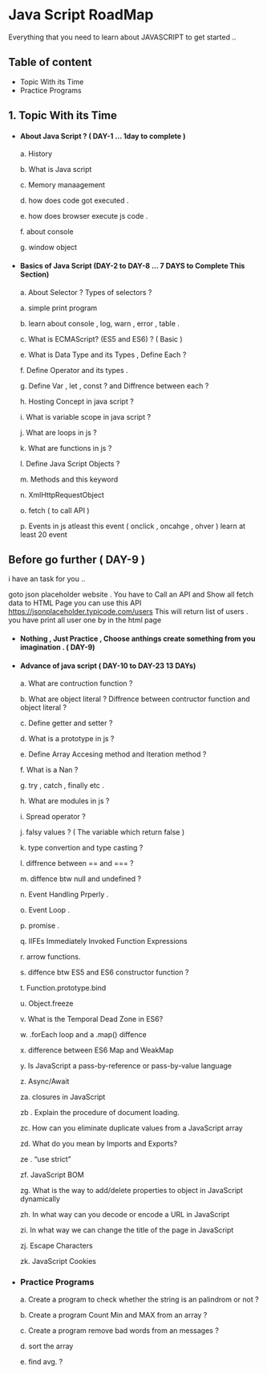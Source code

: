 
# Java Script RoadMap

Everything that you need to learn about JAVASCRIPT to get started ..

## Table of content 
* Topic With its Time 
* Practice Programs  

    
## 1. Topic With its Time 
* #### About Java Script ?  ( DAY-1 ... 1day to complete )

    a. History 

    b. What is Java script 

    c. Memory manaagement

    d. how does code got executed .

    e. how does browser execute js code .

    f. about console 

    g. window object 
    

* #### Basics of Java Script (DAY-2 to DAY-8 ... 7 DAYS to Complete This Section)

    a. About Selector ? Types of selectors ?

    a. simple print program

    b. learn about console , log, warn , error , table .

    c. What is ECMAScript? (ES5 and ES6) ?  ( Basic )

    e. What is Data Type and its Types , Define Each ?

    f. Define Operator and its types .

    g. Define Var , let , const ? and Diffrence between each ?

    h. Hosting Concept in java script ?

    i. What is variable scope in java script ?

    j. What are loops in js ?

    k. What are functions in js ?

    l. Define Java Script Objects ?

    m. Methods and this keyword

    n. XmlHttpRequestObject 

    o. fetch ( to call API )

    p. Events in js atleast this event ( onclick , oncahge , ohver ) learn at least 20 event 


## Before go further ( DAY-9 )

i have an task for you ..

goto json placeholder website . You have to Call an API and Show all fetch data to HTML Page 
you can use this API https://jsonplaceholder.typicode.com/users 
This will return list of users . you have print all user one by in the html page 

* #### Nothing , Just Practice , Choose anthings create something from you imagination . ( DAY-9)

* #### Advance of java script ( DAY-10 to DAY-23 13 DAYs)

    a. What are contruction function ?

    b. What are object literal ? Diffrence between contructor function and object literal ?

    c. Define getter and setter ?

    d. What is a prototype in js ?

    e. Define Array Accesing method and Iteration method ?

    f. What is a Nan ?

    g. try , catch , finally etc .

    h. What are modules in js ?

    i. Spread operator ?

    j. falsy values ? ( The variable which return false )

    k. type convertion and type casting ?

    l. diffrence between == and === ?

    m. diffence btw null and undefined ?

    n. Event Handling Prperly . 

    o. Event Loop .

    p. promise .

    q. IIFEs Immediately Invoked Function Expressions 

    r. arrow functions.

    s. diffence btw ES5 and ES6 constructor function ?

    t. Function.prototype.bind

    u. Object.freeze

    v. What is the Temporal Dead Zone in ES6?

    w. .forEach loop and a .map() diffence 

    x. difference between ES6 Map and WeakMap

    y. Is JavaScript a pass-by-reference or pass-by-value language

    z.  Async/Await

    za. closures in JavaScript

    zb . Explain the procedure of document loading.

    zc. How can you eliminate duplicate values from a JavaScript array

    zd. What do you mean by Imports and Exports?

    ze . “use strict”

    zf. JavaScript BOM

    zg. What is the way to add/delete properties to object in JavaScript dynamically

    zh. In what way can you decode or encode a URL in JavaScript

    zi. In what way we can change the title of the page in JavaScript

    zj. Escape Characters

    zk.  JavaScript Cookies


* ### Practice Programs

    a. Create a program to check whether the string is an palindrom or not ?

    b. Create a program Count Min and MAX from an array ?

    c. Create a program remove bad words from an messages ?

    d. sort the array 

    e. find avg. ?
    
